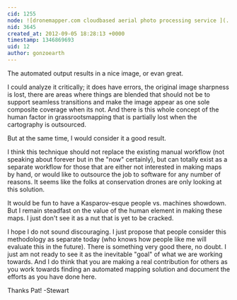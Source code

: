 ```yaml
---
cid: 1255
node: ![dronemapper.com cloudbased aerial photo processing service ](../notes/patcoyle/9-4-2012/dronemappercom-cloudbased-aerial-photo-processing-service)
nid: 3645
created_at: 2012-09-05 18:28:13 +0000
timestamp: 1346869693
uid: 12
author: gonzoearth
---
```


The automated output results in a nice image, or evan great. 

I could analyze it critically; it does have errors, the original image sharpness is lost, there are areas where things are blended that should not be to support seamless transitions and make the image appear as one sole composite coverage when its not. And there is this whole concept of the human factor in grassrootsmapping that is partially lost when the cartography is outsourced. 

But at the same time, I would consider it a good result. 

I think this technique should not replace the existing manual workflow (not speaking about forever but in the "now" certainly), but can totally exist as a separate workflow for those that are either not interested in making maps by hand, or would like to outsource the job to software for any number of reasons. It seems like the folks at conservation drones are only looking at this solution.

It would be fun to have a Kasparov-esque people vs. machines showdown. But I remain steadfast on the value of the human element in making these maps. I just don't see it as a nut that is yet to be cracked.

I hope I do not sound discouraging. I just propose that people consider this methodology as separate today (who knows how people like me will evaluate this in the future). There is something very good there, no doubt. I just am not ready to see it as the inevitable "goal" of what we are working towards. And I do think that you are making a real contribution for others as you work towards finding an automated mapping solution and document the efforts as you have done here. 

Thanks Pat!
-Stewart

